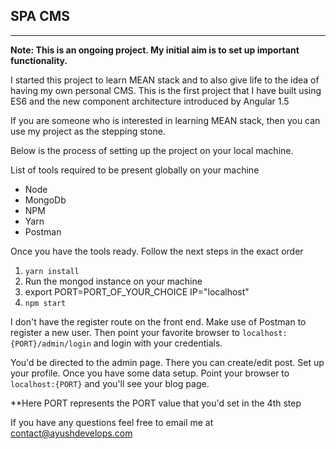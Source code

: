 ## SPA CMS

---

**Note: This is an ongoing project. My initial aim is to set up important functionality.**

I started this project to learn MEAN stack and to also give life to the idea of having my own personal CMS. This is the first project that I have built using ES6 and the new component architecture introduced by Angular 1.5

If you are someone who is interested in learning MEAN stack, then you can use my project as the stepping stone.

Below is the process of setting up the project on your local machine.

List of tools required to be present globally on your machine

* Node
* MongoDb
* NPM
* Yarn
* Postman

Once you have the tools ready. Follow the next steps in the exact order

1. `yarn install`
2. Run the mongod instance on your machine
3. export PORT=PORT_OF_YOUR_CHOICE IP="localhost"
4. `npm start` 

I don't have the register route on the front end. Make use of Postman to register a new user. Then point your favorite browser to `localhost:{PORT}/admin/login` and login with your credentials.

You'd be directed to the admin page. There you can create/edit post. Set up your profile. Once you have some data setup. Point your browser to `localhost:{PORT}` and you'll see your blog page.

**Here PORT represents the PORT value that you'd set in the 4th step

If you have any questions feel free to email me at contact@ayushdevelops.com



